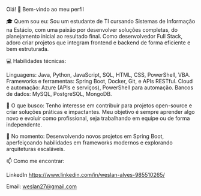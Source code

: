 Olá! 👋 Bem-vindo ao meu perfil

🎓 Quem sou eu: Sou um estudante de TI cursando Sistemas de Informação na Estácio, com uma paixão por desenvolver soluções completas, do planejamento inicial ao resultado final. Como desenvolvedor Full Stack, adoro criar projetos que integram frontend e backend de forma eficiente e bem estruturada.

💻 Habilidades técnicas:

Linguagens: Java, Python, JavaScript, SQL, HTML, CSS, PowerShell, VBA.
Frameworks e ferramentas: Spring Boot, Docker, Git, e APIs RESTful.
Cloud e automação: Azure (APIs e serviços), PowerShell para automação.
Bancos de dados: MySQL, PostgreSQL, MongoDB.

🎯 O que busco: Tenho interesse em contribuir para projetos open-source e criar soluções práticas e impactantes. Meu objetivo é sempre aprender algo novo e evoluir como profissional, seja trabalhando em equipe ou de forma independente.

🌱 No momento: Desenvolvendo novos projetos em Spring Boot, aperfeiçoando habilidades em frameworks modernos e explorando arquiteturas escaláveis.

📫 Como me encontrar:

LinkedIn https://www.linkedin.com/in/weslan-alves-985510265/

Email: weslan27@gmail.com
